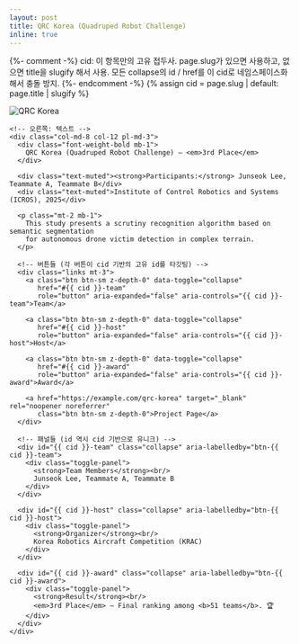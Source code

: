 ```yaml
---
layout: post
title: QRC Korea (Quadruped Robot Challenge)
inline: true
---
```


{%- comment -%}
cid: 이 항목만의 고유 접두사. page.slug가 있으면 사용하고, 없으면 title을 slugify 해서 사용.
모든 collapse의 id / href를 이 cid로 네임스페이스화해서 충돌 방지.
{%- endcomment -%}
{% assign cid = page.slug | default: page.title | slugify %}

<style>
  /* 버튼 간격/스타일 */
  .competition-entry .links{ display:flex; flex-wrap:wrap; }
  .competition-entry .links a.btn{
    color:var(--global-text-color);
    border:1px solid var(--global-text-color);
    padding:0.25rem 1rem;
    margin-right:1rem;
    margin-bottom:0.5rem;
  }
  .competition-entry .links a.btn:hover{
    color:var(--global-theme-color);
    border-color:var(--global-theme-color);
    text-decoration:none;
  }

  /* collapse 컨테이너에서 잔선 제거 + 펼쳐질 때만 테두리/패딩 */
  .collapse, .collapsing{
    overflow:hidden;
    box-sizing:border-box;
    transition:none !important;           /* 즉시 표시로 바꾸고 싶으면 이 값 유지 */
    /* transition: height 0.06s ease-out !important; */ /* 아주 빠른 애니메이션 원하면 이 줄을 쓰고 위 줄 주석 */
  }
  .collapse{ border:0; padding:0; margin-top:0 !important; }
  .collapsing, .collapse.show{
    border:1px dashed var(--global-text-color);
    border-radius:6px;
    padding:12px;
    margin-top:0.5rem;
  }

  .toggle-panel{ border:0; padding:0; margin:0; }
</style>

<div class="competition-entry">
  <div class="row no-gutters align-items-start">
    <!-- 왼쪽: 이미지 -->
    <div class="col-md-4 col-12 mb-3 mb-md-0">
      <img src="{{ '/assets/img/QRC_korea.jpg' | relative_url }}"
           alt="QRC Korea"
           class="img-fluid rounded z-depth-1"
           style="max-width:260px;">
    </div>

    <!-- 오른쪽: 텍스트 -->
    <div class="col-md-8 col-12 pl-md-3">
      <div class="font-weight-bold mb-1">
        QRC Korea (Quadruped Robot Challenge) — <em>3rd Place</em>
      </div>

      <div class="text-muted"><strong>Participants:</strong> Junseok Lee, Teammate A, Teammate B</div>
      <div class="text-muted">Institute of Control Robotics and Systems (ICROS), 2025</div>

      <p class="mt-2 mb-1">
        This study presents a scrutiny recognition algorithm based on semantic segmentation
        for autonomous drone victim detection in complex terrain.
      </p>

      <!-- 버튼들 (각 버튼이 cid 기반의 고유 id를 타깃팅) -->
      <div class="links mt-3">
        <a class="btn btn-sm z-depth-0" data-toggle="collapse"
           href="#{{ cid }}-team"
           role="button" aria-expanded="false" aria-controls="{{ cid }}-team">Team</a>

        <a class="btn btn-sm z-depth-0" data-toggle="collapse"
           href="#{{ cid }}-host"
           role="button" aria-expanded="false" aria-controls="{{ cid }}-host">Host</a>

        <a class="btn btn-sm z-depth-0" data-toggle="collapse"
           href="#{{ cid }}-award"
           role="button" aria-expanded="false" aria-controls="{{ cid }}-award">Award</a>

        <a href="https://example.com/qrc-korea" target="_blank" rel="noopener noreferrer"
           class="btn btn-sm z-depth-0">Project Page</a>
      </div>

      <!-- 패널들 (id 역시 cid 기반으로 유니크) -->
      <div id="{{ cid }}-team" class="collapse" aria-labelledby="btn-{{ cid }}-team">
        <div class="toggle-panel">
          <strong>Team Members</strong><br/>
          Junseok Lee, Teammate A, Teammate B
        </div>
      </div>

      <div id="{{ cid }}-host" class="collapse" aria-labelledby="btn-{{ cid }}-host">
        <div class="toggle-panel">
          <strong>Organizer</strong><br/>
          Korea Robotics Aircraft Competition (KRAC)
        </div>
      </div>

      <div id="{{ cid }}-award" class="collapse" aria-labelledby="btn-{{ cid }}-award">
        <div class="toggle-panel">
          <strong>Result</strong><br/>
          <em>3rd Place</em> — Final ranking among <b>51 teams</b>. 🏆
        </div>
      </div>
    </div>
  </div>
</div>
